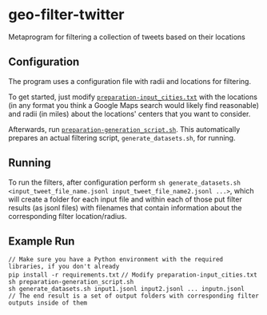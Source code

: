 # geo-filter-twitter
Metaprogram for filtering a collection of tweets based on their locations

## Configuration
The program uses a configuration file with radii and locations for filtering.

To get started, just modify [`preparation-input_cities.txt`](preparation-input_cities.txt) with the locations (in any format you think a Google Maps search would likely find reasonable) and radii (in miles) about the locations' centers that you want to consider.

Afterwards, run [`preparation-generation_script.sh`](preparation-generation_script.sh). This automatically prepares an actual filtering script, `generate_datasets.sh`, for running.

## Running
To run the filters, after configuration perform `sh generate_datasets.sh <input_tweet_file_name.jsonl input_tweet_file_name2.jsonl ...>`, which will create a folder for each input file and within each of those put filter results (as jsonl files) with filenames that contain information about the corresponding filter location/radius.

## Example Run
`// Make sure you have a Python environment with the required libraries, if you don't already`\
`pip install -r requirements.txt`
`// Modify preparation-input_cities.txt`\
`sh preparation-generation_script.sh`\
`sh generate_datasets.sh input1.jsonl input2.jsonl ... inputn.jsonl`\
`// The end result is a set of output folders with corresponding filter outputs inside of them`
